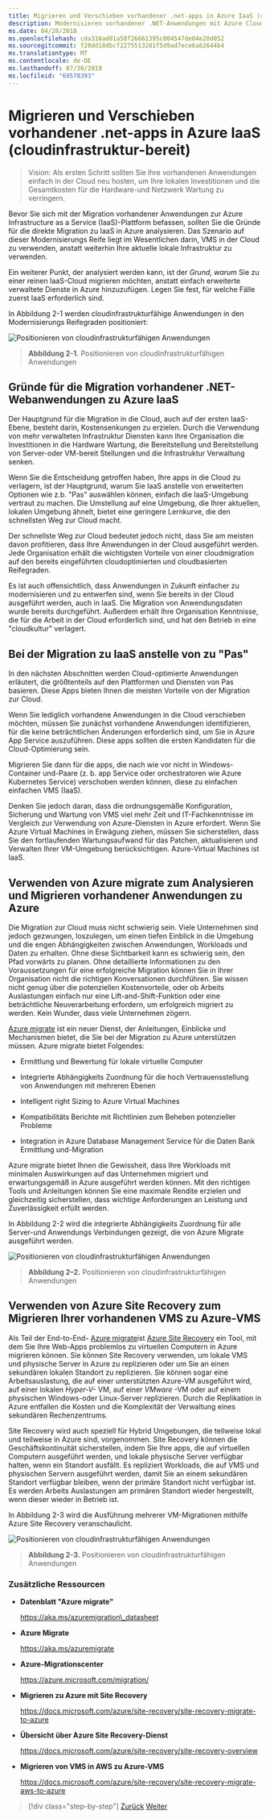 ```yaml
---
title: Migrieren und Verschieben vorhandener .net-apps in Azure IaaS (cloudinfrastruktur-bereit)
description: Modernisieren vorhandener .NET-Anwendungen mit Azure Cloud und Windows-Containern.
ms.date: 04/28/2018
ms.openlocfilehash: cda316ad01a58f26661395c804547de04e20d052
ms.sourcegitcommit: f20dd18dbcf2275513281f5d9ad7ece6a62644b4
ms.translationtype: MT
ms.contentlocale: de-DE
ms.lasthandoff: 07/30/2019
ms.locfileid: "69578393"
---
```

# <a name="lift-and-shift-existing-net-apps-to-azure-iaas-cloud-infrastructure-ready"></a>Migrieren und Verschieben vorhandener .net-apps in Azure IaaS (cloudinfrastruktur-bereit)

> Vision: Als ersten Schritt sollten Sie Ihre vorhandenen Anwendungen einfach in der Cloud neu hosten, um Ihre lokalen Investitionen und die Gesamtkosten für die Hardware-und Netzwerk Wartung zu verringern.

Bevor Sie sich mit der Migration vorhandener Anwendungen zur Azure Infrastructure as a Service (IaaS)-Plattform befassen, *sollten* Sie die Gründe für die direkte Migration zu IaaS in Azure analysieren. Das Szenario auf dieser Modernisierungs Reife liegt im Wesentlichen darin, VMS in der Cloud zu verwenden, anstatt weiterhin Ihre aktuelle lokale Infrastruktur zu verwenden.

Ein weiterer Punkt, der analysiert werden kann, ist der *Grund, warum* Sie zu einer reinen IaaS-Cloud migrieren möchten, anstatt einfach erweiterte verwaltete Dienste in Azure hinzuzufügen. Legen Sie fest, für welche Fälle zuerst IaaS erforderlich sind.

In Abbildung 2-1 werden cloudinfrastrukturfähige Anwendungen in den Modernisierungs Reifegraden positioniert:

![Positionieren von cloudinfrastrukturfähigen Anwendungen](./media/image2-1.png)

> **Abbildung 2-1.** Positionieren von cloudinfrastrukturfähigen Anwendungen

## <a name="why-migrate-existing-net-web-applications-to-azure-iaas"></a>Gründe für die Migration vorhandener .NET-Webanwendungen zu Azure IaaS

Der Hauptgrund für die Migration in die Cloud, auch auf der ersten IaaS-Ebene, besteht darin, Kostensenkungen zu erzielen. Durch die Verwendung von mehr verwalteten Infrastruktur Diensten kann Ihre Organisation die Investitionen in die Hardware Wartung, die Bereitstellung und Bereitstellung von Server-oder VM-bereit Stellungen und die Infrastruktur Verwaltung senken.

Wenn Sie die Entscheidung getroffen haben, Ihre apps in die Cloud zu verlagern, ist der Hauptgrund, warum Sie IaaS anstelle von erweiterten Optionen wie z.b. "Pas" auswählen können, einfach die IaaS-Umgebung vertraut zu machen. Die Umstellung auf eine Umgebung, die Ihrer aktuellen, lokalen Umgebung ähnelt, bietet eine geringere Lernkurve, die den schnellsten Weg zur Cloud macht.

Der schnellste Weg zur Cloud bedeutet jedoch nicht, dass Sie am meisten davon profitieren, dass Ihre Anwendungen in der Cloud ausgeführt werden. Jede Organisation erhält die wichtigsten Vorteile von einer cloudmigration auf den bereits eingeführten cloudoptimierten und cloudbasierten Reifegraden.

Es ist auch offensichtlich, dass Anwendungen in Zukunft einfacher zu modernisieren und zu entwerfen sind, wenn Sie bereits in der Cloud ausgeführt werden, auch in IaaS. Die Migration von Anwendungsdaten wurde bereits durchgeführt. Außerdem erhält Ihre Organisation Kenntnisse, die für die Arbeit in der Cloud erforderlich sind, und hat den Betrieb in eine "cloudkultur" verlagert.

## <a name="when-to-migrate-to-iaas-instead-of-to-paas"></a>Bei der Migration zu IaaS anstelle von zu "Pas"

In den nächsten Abschnitten werden Cloud-optimierte Anwendungen erläutert, die größtenteils auf den Plattformen und Diensten von Pas basieren. Diese Apps bieten Ihnen die meisten Vorteile von der Migration zur Cloud. 

Wenn Sie lediglich vorhandene Anwendungen in die Cloud verschieben möchten, müssen Sie zunächst vorhandene Anwendungen identifizieren, für die keine beträchtlichen Änderungen erforderlich sind, um Sie in Azure App Service auszuführen. Diese apps sollten die ersten Kandidaten für die Cloud-Optimierung sein. 

Migrieren Sie dann für die apps, die nach wie vor nicht in Windows-Container und-Paare (z. b. app Service oder orchestratoren wie Azure Kubernetes Service) verschoben werden können, diese zu einfachen einfachen VMS (IaaS). 

Denken Sie jedoch daran, dass die ordnungsgemäße Konfiguration, Sicherung und Wartung von VMS viel mehr Zeit und IT-Fachkenntnisse im Vergleich zur Verwendung von Azure-Diensten in Azure erfordert. Wenn Sie Azure Virtual Machines in Erwägung ziehen, müssen Sie sicherstellen, dass Sie den fortlaufenden Wartungsaufwand für das Patchen, aktualisieren und Verwalten Ihrer VM-Umgebung berücksichtigen. Azure-Virtual Machines ist IaaS.

## <a name="use-azure-migrate-to-analyze-and-migrate-your-existing-applications-to-azure"></a>Verwenden von Azure migrate zum Analysieren und Migrieren vorhandener Anwendungen zu Azure

Die Migration zur Cloud muss nicht schwierig sein. Viele Unternehmen sind jedoch gezwungen, loszulegen, um einen tiefen Einblick in die Umgebung und die engen Abhängigkeiten zwischen Anwendungen, Workloads und Daten zu erhalten. Ohne diese Sichtbarkeit kann es schwierig sein, den Pfad vorwärts zu planen. Ohne detaillierte Informationen zu den Voraussetzungen für eine erfolgreiche Migration können Sie in Ihrer Organisation nicht die richtigen Konversationen durchführen. Sie wissen nicht genug über die potenziellen Kostenvorteile, oder ob Arbeits Auslastungen einfach nur eine Lift-and-Shift-Funktion oder eine beträchtliche Neuverarbeitung erfordern, um erfolgreich migriert zu werden. Kein Wunder, dass viele Unternehmen zögern.

[Azure migrate](https://aka.ms/azuremigrate) ist ein neuer Dienst, der Anleitungen, Einblicke und Mechanismen bietet, die Sie bei der Migration zu Azure unterstützen müssen. Azure migrate bietet Folgendes:

- Ermittlung und Bewertung für lokale virtuelle Computer

- Integrierte Abhängigkeits Zuordnung für die hoch Vertrauensstellung von Anwendungen mit mehreren Ebenen

- Intelligent right Sizing to Azure Virtual Machines

- Kompatibilitäts Berichte mit Richtlinien zum Beheben potenzieller Probleme

- Integration in Azure Database Management Service für die Daten Bank Ermittlung und-Migration

Azure migrate bietet Ihnen die Gewissheit, dass Ihre Workloads mit minimalen Auswirkungen auf das Unternehmen migriert und erwartungsgemäß in Azure ausgeführt werden können. Mit den richtigen Tools und Anleitungen können Sie eine maximale Rendite erzielen und gleichzeitig sicherstellen, dass wichtige Anforderungen an Leistung und Zuverlässigkeit erfüllt werden.

In Abbildung 2-2 wird die integrierte Abhängigkeits Zuordnung für alle Server-und Anwendungs Verbindungen gezeigt, die von Azure Migrate ausgeführt werden.

![Positionieren von cloudinfrastrukturfähigen Anwendungen](./media/image2-2.png)

> **Abbildung 2–2.** Positionieren von cloudinfrastrukturfähigen Anwendungen

## <a name="use-azure-site-recovery-to-migrate-your-existing-vms-to-azure-vms"></a>Verwenden von Azure Site Recovery zum Migrieren Ihrer vorhandenen VMS zu Azure-VMS

Als Teil der End-to-End- [Azure migrate](https://aka.ms/azuremigrate)ist [Azure Site Recovery](https://docs.microsoft.com/azure/site-recovery/site-recovery-overview) ein Tool, mit dem Sie Ihre Web-Apps problemlos zu virtuellen Computern in Azure migrieren können. Sie können Site Recovery verwenden, um lokale VMS und physische Server in Azure zu replizieren oder um Sie an einen sekundären lokalen Standort zu replizieren. Sie können sogar eine Arbeitsauslastung, die auf einer unterstützten Azure-VM ausgeführt wird, auf einer lokalen *Hyper-V-* VM, auf einer *VMware* -VM oder auf einem physischen Windows-oder Linux-Server replizieren. Durch die Replikation in Azure entfallen die Kosten und die Komplexität der Verwaltung eines sekundären Rechenzentrums.

Site Recovery wird auch speziell für Hybrid Umgebungen, die teilweise lokal und teilweise in Azure sind, vorgenommen. Site Recovery können die Geschäftskontinuität sicherstellen, indem Sie Ihre apps, die auf virtuellen Computern ausgeführt werden, und lokale physische Server verfügbar halten, wenn ein Standort ausfällt. Es repliziert Workloads, die auf VMS und physischen Servern ausgeführt werden, damit Sie an einem sekundären Standort verfügbar bleiben, wenn der primäre Standort nicht verfügbar ist. Es werden Arbeits Auslastungen am primären Standort wieder hergestellt, wenn dieser wieder in Betrieb ist.

In Abbildung 2-3 wird die Ausführung mehrerer VM-Migrationen mithilfe Azure Site Recovery veranschaulicht.

![Positionieren von cloudinfrastrukturfähigen Anwendungen](./media/image2-3.png)

> **Abbildung 2-3.** Positionieren von cloudinfrastrukturfähigen Anwendungen

### <a name="additional-resources"></a>Zusätzliche Ressourcen

- **Datenblatt "Azure migrate"**

    <https://aka.ms/azuremigration\_datasheet>

- **Azure Migrate**

    <https://aka.ms/azuremigrate>

- **Azure-Migrationscenter**

    <https://azure.microsoft.com/migration/>

- **Migrieren zu Azure mit Site Recovery**

    <https://docs.microsoft.com/azure/site-recovery/site-recovery-migrate-to-azure>

- **Übersicht über Azure Site Recovery-Dienst**

    <https://docs.microsoft.com/azure/site-recovery/site-recovery-overview>

- **Migrieren von VMS in AWS zu Azure-VMS**

    <https://docs.microsoft.com/azure/site-recovery/site-recovery-migrate-aws-to-azure>

>[!div class="step-by-step"]
>[Zurück](index.md)
>[Weiter](migrate-your-relational-databases-to-azure.md)
